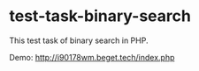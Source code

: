 # test-task-binary-search
This test task of binary search in PHP.

Demo: http://i90178wm.beget.tech/index.php
